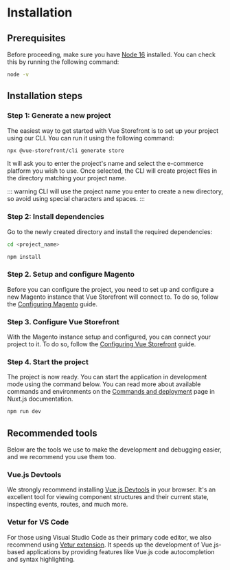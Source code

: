 # Installation

## Prerequisites

Before proceeding, make sure you have [Node 16](https://nodejs.org/en/) installed. You can check this by running the following command:

```bash
node -v
```

## Installation steps

### Step 1: Generate a new project

The easiest way to get started with Vue Storefront is to set up your project using our CLI. You can run it using the following command:

```bash
npx @vue-storefront/cli generate store
```

It will ask you to enter the project's name and select the e-commerce platform you wish to use. Once selected, the CLI will create project files in the directory matching your project name.

::: warning
CLI will use the project name you enter to create a new directory, so avoid using special characters and spaces.
:::

### Step 2: Install dependencies

Go to the newly created directory and install the required dependencies:

```bash
cd <project_name>

npm install
```

### Step 2. Setup and configure Magento

Before you can configure the project, you need to set up and configure a new Magento instance that Vue Storefront will connect to. To do so, follow the [Configuring Magento](./configure-magento.html) guide.

### Step 3. Configure Vue Storefront

With the Magento instance setup and configured, you can connect your project to it. To do so, follow the [Configuring Vue Storefront](./configure-integration.html) guide.

### Step 4. Start the project

The project is now ready. You can start the application in development mode using the command below. You can read more about available commands and environments on the [Commands and deployment](https://nuxtjs.org/docs/2.x/get-started/commands/) page in Nuxt.js documentation.

```bash
npm run dev
```

## Recommended tools

Below are the tools we use to make the development and debugging easier, and we recommend you use them too.

### Vue.js Devtools

We strongly recommend installing [Vue.js Devtools](https://devtools.vuejs.org/guide/installation.html) in your browser. It's an excellent tool for viewing component structures and their current state, inspecting events, routes, and much more.

### Vetur for VS Code

For those using Visual Studio Code as their primary code editor, we also recommend using [Vetur extension](https://marketplace.visualstudio.com/items?itemName=octref.vetur).
It speeds up the development of Vue.js-based applications by providing features like Vue.js code autocompletion and syntax highlighting.
